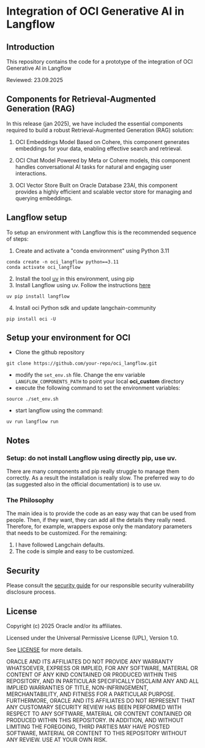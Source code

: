# Integration of OCI Generative AI in Langflow

## Introduction
This repository contains the code for a prototype of the integration of OCI Generative AI in Langflow

Reviewed: 23.09.2025

## Components for Retrieval-Augmented Generation (RAG)
In this release (jan 2025), we have included the essential components required to build a robust Retrieval-Augmented Generation (RAG) solution:

1. OCI Embeddings Model
Based on Cohere, this component generates embeddings for your data, enabling effective search and retrieval.

2. OCI Chat Model
Powered by Meta or Cohere models, this component handles conversational AI tasks for natural and engaging user interactions.

3. OCI Vector Store
Built on Oracle Database 23AI, this component provides a highly efficient and scalable vector store for managing and querying embeddings.

## Langflow setup
To setup an environment with Langflow this is the recommended sequence of steps:

1. Create and activate a "conda environment" using Python 3.11
```
conda create -n oci_langflow python==3.11
conda activate oci_langflow
```
2. Install the tool [uv](https://docs.astral.sh/uv/getting-started/) in this environment, using pip
3. Install Langflow using uv. Follow the instructions [here](https://docs.langflow.org/get-started-installation)
```
uv pip install langflow
```
4. Install oci Python sdk and update langchain-community
```
pip install oci -U
```

## Setup your environment for OCI
* Clone the github repository
```
git clone https://github.com/your-repo/oci_langflow.git
```
* modify the `set_env.sh` file. Change the env variable `LANGFLOW_COMPONENTS_PATH` to point your local **oci_custom** directory
* execute the following command to set the environment variables:
```
source ./set_env.sh
``` 
* start langflow using the command: 
```
uv run langflow run
```

## Notes
### Setup: do not install Langflow using directly pip, use uv. 
There are many components and pip really struggle to manage them correctly.
As a result the installation is really slow. 
The preferred way to do (as suggested also in the official documentation) is to use
uv.

### The **Philosophy**
The main idea is to provide the code as an easy way that can be used from people. 
Then, if they want, they can add all the details they really need.
Therefore, for example, wrappers expose only the mandatory parameters that needs to be customized. 
For the remaining:
1. I have followed Langchain defaults.
2. The code is simple and easy to be customized.

## Security
Please consult the [security guide](./SECURITY.md) for our responsible security
vulnerability disclosure process.

## License
Copyright (c) 2025 Oracle and/or its affiliates.

Licensed under the Universal Permissive License (UPL), Version 1.0.

See [LICENSE](LICENSE.txt) for more details.

ORACLE AND ITS AFFILIATES DO NOT PROVIDE ANY WARRANTY WHATSOEVER, EXPRESS OR IMPLIED, FOR ANY SOFTWARE, MATERIAL OR CONTENT OF ANY KIND CONTAINED OR PRODUCED WITHIN THIS REPOSITORY, AND IN PARTICULAR SPECIFICALLY DISCLAIM ANY AND ALL IMPLIED WARRANTIES OF TITLE, NON-INFRINGEMENT, MERCHANTABILITY, AND FITNESS FOR A PARTICULAR PURPOSE.  FURTHERMORE, ORACLE AND ITS AFFILIATES DO NOT REPRESENT THAT ANY CUSTOMARY SECURITY REVIEW HAS BEEN PERFORMED WITH RESPECT TO ANY SOFTWARE, MATERIAL OR CONTENT CONTAINED OR PRODUCED WITHIN THIS REPOSITORY. IN ADDITION, AND WITHOUT LIMITING THE FOREGOING, THIRD PARTIES MAY HAVE POSTED SOFTWARE, MATERIAL OR CONTENT TO THIS REPOSITORY WITHOUT ANY REVIEW. USE AT YOUR OWN RISK. 
